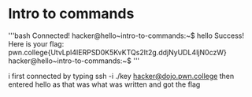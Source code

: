 # Intro to commands


'''bash
Connected!
hacker@hello~intro-to-commands:~$ hello
Success! Here is your flag:
pwn.college{UtvLpl4IERPSD0K5KvKTQs2It2g.ddjNyUDL4IjN0czW}
hacker@hello~intro-to-commands:~$
'''

i first connected by typing ssh -i ./key hacker@dojo.pwn.college
then entered hello as that was what was written 
and got the flag
